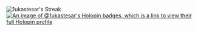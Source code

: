 ![1ukastesar's Streak](https://github-readme-streak-stats.herokuapp.com/?user=1ukastesar&theme=dark&hide_border=true)
[![An image of @1ukastesar's Holopin badges, which is a link to view their full Holopin profile](https://holopin.me/1ukastesar)](https://holopin.io/@1ukastesar)
